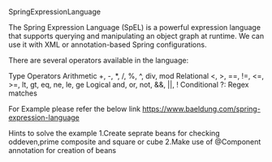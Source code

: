 SpringExpressionLanguage

The Spring Expression Language (SpEL) is a powerful expression language that supports querying and manipulating an object graph at runtime. We can use it with XML or annotation-based Spring configurations.

There are several operators available in the language:

Type	Operators
Arithmetic	+, -, *, /, %, ^, div, mod
Relational	<, >, ==, !=, <=, >=, lt, gt, eq, ne, le, ge
Logical	and, or, not, &&, ||, !
Conditional	?:
Regex	matches


For Example please refer the below link
https://www.baeldung.com/spring-expression-language

Hints to solve the example
1.Create seprate beans for checking oddeven,prime composite and square or cube
2.Make use of @Component annotation for creation of beans
